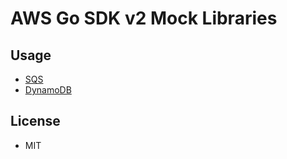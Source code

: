# AWS Go SDK v2 Mock Libraries

## Usage
- [SQS](sqsmock/README.md)
- [DynamoDB](dynamodbmock/README.md)

## License
- MIT